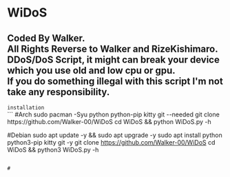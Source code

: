 # WiDoS
<h2>Coded By Walker.<br>All Rights Reverse to Walker and RizeKishimaro.<br>DDoS/DoS Script, it might can break your device which you use old and low cpu or gpu.<br>If you do something illegal with this script I'm not take any responsibility.</h2>
<code>installation</code>
<br>
```
#Arch
sudo pacman -Syu python python-pip kitty git --needed
git clone https://github.com/Walker-00/WiDoS
cd WiDoS && python WiDoS.py -h

#Debian
sudo apt update -y && sudo apt upgrade -y
sudo apt install python python3-pip kitty git -y
git clone https://github.com/Walker-00/WiDoS
cd WiDoS && python3 WiDoS.py -h
```

#
